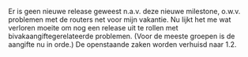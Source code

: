 Er is geen nieuwe release geweest n.a.v. deze nieuwe milestone, o.w.v.
problemen met de routers net voor mijn vakantie. Nu lijkt het me wat
verloren moeite om nog een release uit te rollen met
bivakaangiftegerelateerde problemen. (Voor de meeste groepen is de
aangifte nu in orde.) De openstaande zaken worden verhuisd naar 1.2.
